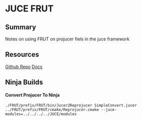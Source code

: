 # JUCE FRUT

## Summary

Notes on using FRUT on projucer fiels in the juce framework

## Resources

[Github Repo](https://github.com/McMartin/FRUT)
[Docs](https://frut.readthedocs.io/en/latest/)

## Ninja Builds

#### Convert Projucer To Ninja

```console
./FRUT/prefix/FRUT/bin/Jucer2Reprojucer SimpleConvert.jucer ../FRUT/prefix/FRUT/cmake/Reprojucer.cmake --juce-modules=../../../../JUCE/modules
```
